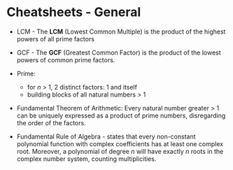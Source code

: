 # Cheatsheets - General


- LCM - The **LCM** (Lowest Common Multiple) is the product of the highest powers of all prime factors
- GCF - The **GCF** (Greatest Common Factor) is the product of the lowest powers of common prime factors.
- Prime:
    - for $n$ > 1, 2 distinct factors: 1 and itself
    - building blocks of all natural numbers > 1

- Fundamental Theorem of Arithmetic: Every natural number greater > 1 can be uniquely expressed as a product of prime numbers, disregarding the order of the factors.

- Fundamental Rule of Algebra - states that every non-constant polynomial function with complex coefficients has at least one complex root. Moreover, a polynomial of degree $n$ will have exactly $n$ roots in the complex number system, counting multiplicities.